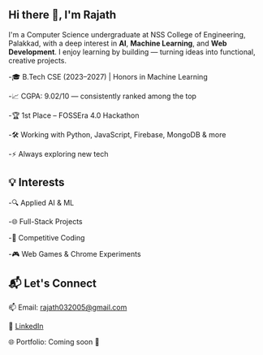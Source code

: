 ## Hi there 👋, I'm Rajath


I'm a Computer Science undergraduate at NSS College of Engineering, Palakkad, with a deep interest in **AI**, **Machine Learning**, and **Web Development**. I enjoy learning by building — turning ideas into functional, creative projects.

-🎓 B.Tech CSE (2023–2027) | Honors in Machine Learning 

-📈 CGPA: 9.02/10 — consistently ranked among the top  

-🏆 1st Place – FOSSEra 4.0 Hackathon

-🛠️ Working with Python, JavaScript, Firebase, MongoDB & more 

-⚡ Always exploring new tech 


## 💡 Interests

-🔍 Applied AI & ML

-🌐 Full-Stack Projects

-🧩 Competitive Coding

-🎮 Web Games & Chrome Experiments 


## 📬 Let's Connect

📫 Email: rajath032005@gmail.com 

🔗 [LinkedIn](https://www.linkedin.com/in/rajath-raj-k-t-349a02300?lipi=urn%3Ali%3Apage%3Ad_flagship3_profile_view_base_contact_details%3Bge6yDRHRSgaAIz%2BXoUAP1Q%3D%3D)

🌐 Portfolio: Coming soon 🚧

